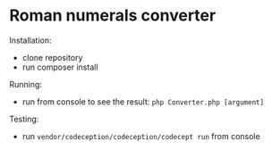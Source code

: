 Roman numerals converter
===================================

Installation:
 - clone repository
 - run composer install

Running:
 - run from console to see the result: `php Converter.php [argument]`
 
Testing:
 - run `vendor/codeception/codeception/codecept run`  from console
